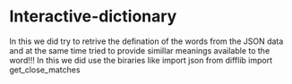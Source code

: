 # Interactive-dictionary
In this we did try to retrive the defination of the words from the JSON data and at the same time tried to provide simillar meanings available to the word!!!
In this we did use the biraries like
import json
from difflib import get_close_matches
